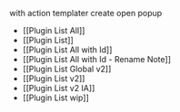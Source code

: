 with action templater create open popup 

- [[Plugin List All]]
- [[Plugin List]]
- [[Plugin List All with Id]]
- [[Plugin List All with Id - Rename Note]]
- [[Plugin List Global v2]]
- [[Plugin List v2]]
- [[Plugin List v2 IA]]
- [[Plugin List wip]]

